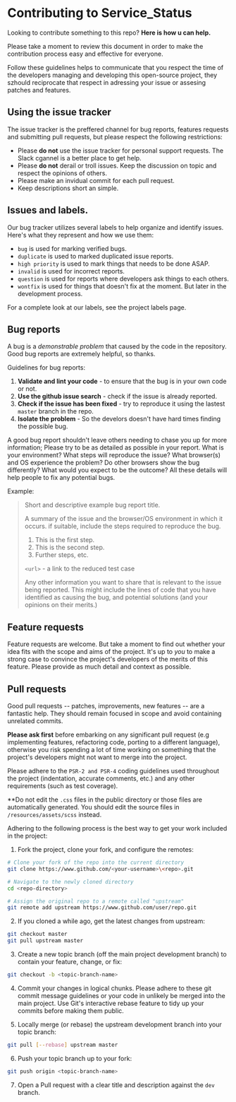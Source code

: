 # Contributing to Service_Status

Looking to contribute something to this repo? **Here is how u can help.**

Please take a moment to review this document in order to make the contribution process easy and effective for everyone.

Follow these guidelines helps to communicate that you respect the time of the developers managing and developing this open-source project, they szhould reciprocate that respect in adressing your issue or assesing patches and features.

## Using the issue tracker

The issue tracker is the preffered channel for bug reports, features requests and submitting pull requests, but please respect the following restrictions:

- Please **do not** use the issue tracker for personal support requests. The Slack cgannel is a better place to get help.
- Please **do not** derail or troll issues. Keep the discussion on topic and respect the opinions of others.
- Please make an invidual commit for each pull request.
- Keep descriptions short an simple.

## Issues and labels.

Our bug tracker utilizes several labels to help organize and identify issues. Here's what they represent and how we use them:

- `bug` is used for marking verified bugs.
- `duplicate` is used to marked duplicated issue reports.
- `high priority` is used to mark things that needs to be done ASAP.
- `invalid` is used for incorrect reports.
- `question` is used for reports where developers ask things to each others.
- `wontfix` is used for things that doesn't fix at the moment. But later in the development process.

For a complete look at our labels, see the project labels page.

## Bug reports

A bug is a *demonstrable problem* that caused by the code in the repository. Good bug reports are extremely helpful, so thanks.


Guidelines for bug reports:

1. **Validate and lint your code** - to ensure that the bug is in your own code or not.
2. **Use the github issue search** - check if the issue is already reported.
3. **Check if the issue has been fixed** - try to reproduce it using the lastest `master` branch in the repo.
4. **Isolate the problem** - So the develors doesn't have hard times finding the possible bug.

A good bug report shouldn't leave others needing to chase you up for more information; Please try
to be as detailed as possible in your report. What is your environment? What steps will reproduce the issue?
What browser(s) and OS experience the problem? Do other browsers show the bug differently? What would you expect to be the outcome? All these details will help people to fix any potential bugs.

Example:

> Short and descriptive example bug report title.
>
> A summary of the issue and the browser/OS environment in which it occurs. if suitable, include the steps required to reproduce the bug.
>
> 1. This is the first step.
> 2. This is the second step.
> 3. Further steps, etc.
>
> `<url>` - a link to the reduced test case
>
> Any other information you want to share that is relevant to the issue being reported. This might include the lines of code that you have identified as causing the bug, and potential solutions (and your opinions on their merits.)

## Feature requests

Feature requests are welcome. But take a moment to find out whether your idea fits with the scope and aims of
the project. It's up to *you* to make a strong case to convince the project's developers of the merits of this feature. Please provide as much detail and context as possible.

## Pull requests

Good pull requests -- patches, improvements, new features -- are a fantastic help. They should remain focused in scope and avoid containing unrelated commits.

**Please ask first** before embarking on any significant pull request (e.g implementing features,
refactoring code, porting to a different language), otherwise you risk spending a lot of time working on
something that the project's developers might not want to merge into the project.

Please adhere to the `PSR-2 and PSR-4` coding guidelines used throughout the project (indentation, accurate comments, etc.) and any other requirements (such as test coverage).

**Do not edit the `.css` files in the public directory or those files are automatically generated. You should
edit the source files in `/resources/assets/scss` instead.

Adhering to the following process is the best way to get your work included in the project:

1. Fork the project, clone your fork, and configure the remotes:

```bash
# Clone your fork of the repo into the current directory
git clone https://www.github.com/<your-username>\<repo>.git

# Navigate to the newly cloned directory
cd <repo-directory>

# Assign the original repo to a remote called "upstream"
git remote add upstream https://www.github.com/user/repo.git
```

2. If you cloned a while ago, get the latest changes from upstream:

```bash
git checkout master
git pull upstream master
```

3. Create a new topic branch (off the main project development branch) to contain your feature, change, or fix:
```bash
git checkout -b <topic-branch-name>
```

4. Commit your changes in logical chunks. Please adhere to these git commit message guidelines or your code in unlikely be merged into the main project. Use Git's interactive rebase feature to tidy up your commits before making them public.

5. Locally merge (or rebase) the upstream development branch into your topic branch:

```bash
git pull [--rebase] upstream master
```

6. Push your topic branch up to your fork:

```bash
git push origin <topic-branch-name>
```

7. Open a Pull request with a clear title and description against the `dev` branch.

